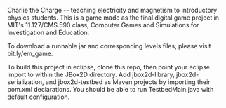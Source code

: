 Charlie the Charge -- teaching electricity and magnetism to introductory physics students. This is a game made as the final digital game project in MIT's 11.127/CMS.590 class, Computer Games and Simulations for Investigation and Education. 

To download a runnable jar and corresponding levels files, please visit bit.ly/em_game.

To build this project in eclipse, clone this repo, then point your eclipse import to within the JBox2D directory. Add jbox2d-library, jbox2d-serialization, and jbox2d-testbed as Maven projects by importing their pom.xml declarations. You should be able to run TestbedMain.java with default configuration.
